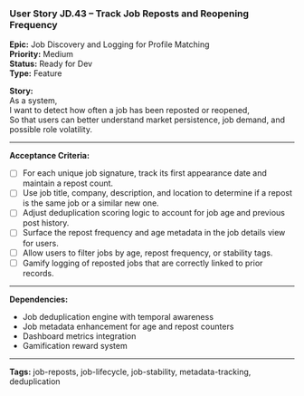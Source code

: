### User Story JD.43 – Track Job Reposts and Reopening Frequency

**Epic:** Job Discovery and Logging for Profile Matching  
**Priority:** Medium  
**Status:** Ready for Dev  
**Type:** Feature  

**Story:**  
As a system,  
I want to detect how often a job has been reposted or reopened,  
So that users can better understand market persistence, job demand, and possible role volatility.

---

**Acceptance Criteria:**
- [ ] For each unique job signature, track its first appearance date and maintain a repost count.
- [ ] Use job title, company, description, and location to determine if a repost is the same job or a similar new one.
- [ ] Adjust deduplication scoring logic to account for job age and previous post history.
- [ ] Surface the repost frequency and age metadata in the job details view for users.
- [ ] Allow users to filter jobs by age, repost frequency, or stability tags.
- [ ] Gamify logging of reposted jobs that are correctly linked to prior records.

---

**Dependencies:**
- Job deduplication engine with temporal awareness
- Job metadata enhancement for age and repost counters
- Dashboard metrics integration
- Gamification reward system

---

**Tags:** job-reposts, job-lifecycle, job-stability, metadata-tracking, deduplication
